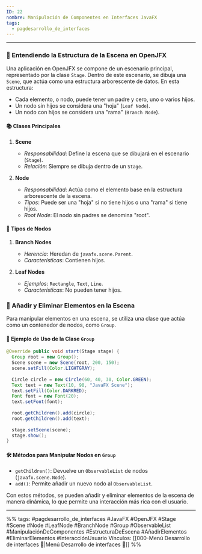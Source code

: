 ```yaml
---
ID: 22
nombre: Manipulación de Componentes en Interfaces JavaFX
tags:
  - pagdesarrollo_de_interfaces
---
```

___
### 🌳 Entendiendo la Estructura de la Escena en OpenJFX

Una aplicación en OpenJFX se compone de un escenario principal, representado por la clase `Stage`. Dentro de este escenario, se dibuja una `Scene`, que actúa como una estructura arborescente de datos. En esta estructura:

- Cada elemento, o nodo, puede tener un padre y cero, uno o varios hijos.
- Un nodo sin hijos se considera una "hoja" (`Leaf Node`).
- Un nodo con hijos se considera una "rama" (`Branch Node`).

#### 📚 Clases Principales

1. **Scene**
   - *Responsabilidad*: Define la escena que se dibujará en el escenario (`Stage`).
   - *Relación*: Siempre se dibuja dentro de un `Stage`.

2. **Node**
   - *Responsabilidad*: Actúa como el elemento base en la estructura arborescente de la escena.
   - *Tipos*: Puede ser una "hoja" si no tiene hijos o una "rama" si tiene hijos.
   - *Root Node*: El nodo sin padres se denomina "root".

#### 🌲 Tipos de Nodos

1. **Branch Nodes**
   - *Herencia*: Heredan de `javafx.scene.Parent`.
   - *Características*: Contienen hijos.

2. **Leaf Nodes**
   - *Ejemplos*: `Rectangle`, `Text`, `Line`.
   - *Características*: No pueden tener hijos.

### 🎨 Añadir y Eliminar Elementos en la Escena

Para manipular elementos en una escena, se utiliza una clase que actúa como un contenedor de nodos, como `Group`.

#### 📝 Ejemplo de Uso de la Clase `Group`

```java
@Override public void start(Stage stage) {
  Group root = new Group();
  Scene scene = new Scene(root, 200, 150);
  scene.setFill(Color.LIGHTGRAY);
  
  Circle circle = new Circle(60, 40, 30, Color.GREEN);
  Text text = new Text(10, 90, "JavaFX Scene");
  text.setFill(Color.DARKRED);
  Font font = new Font(20);
  text.setFont(font);
  
  root.getChildren().add(circle);
  root.getChildren().add(text);
  
  stage.setScene(scene);
  stage.show();
}
```

#### 🛠️ Métodos para Manipular Nodos en `Group`

- `getChildren()`: Devuelve un `ObservableList` de nodos (`javafx.scene.Node`).
- `add()`: Permite añadir un nuevo nodo al `ObservableList`.

Con estos métodos, se pueden añadir y eliminar elementos de la escena de manera dinámica, lo que permite una interacción más rica con el usuario.


___
%%
tags: #pagdesarrollo_de_interfaces #JavaFX #OpenJFX #Stage #Scene #Node #LeafNode #BranchNode #Group #ObservableList #ManipulaciónDeComponentes #EstructuraDeEscena #AñadirElementos #EliminarElementos #InteracciónUsuario
Vínculos: [[000-Menú Desarrollo de interfaces 📃|Menú Desarrollo de interfaces 📃]]
%%